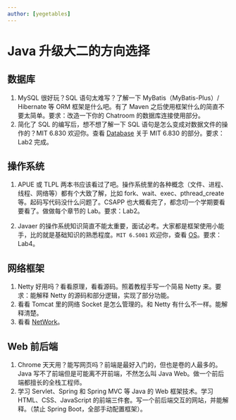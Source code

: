 ```yaml
---
author: [yegetables]
---
```


# Java 升级大二的方向选择

## 数据库

1. MySQL 很好玩？SQL 语句太难写？了解一下 MyBatis（MyBatis-Plus）/ Hibernate 等 ORM 框架是什么吧。有了 Maven 之后使用框架什么的简直不要太简单。要求：改造一下你的 Chatroom 的数据库连接使用部分。
2. 简化了 SQL 的编写后，想不想了解一下 SQL 语句是怎么变成对数据文件的操作的？MIT 6.830 欢迎你。查看 [Database](../preparation/database) 关于 MIT 6.830 的部分。要求：Lab2 完成。

## 操作系统

1. APUE 或 TLPL 两本书应该看过了吧。操作系统里的各种概念（文件、进程、线程、网络等）都有个大致了解，比如 fork、wait、exec、pthread_create 等。起码写代码没什么问题了。CSAPP 也大概看完了，都念叨一个学期要看要看了。做做每个章节的 Lab。要求：Lab2。

2. Javaer 的操作系统知识简直不能太重要，面试必考。大家都是框架使用小能手，比的就是基础知识的熟悉程度。`MIT 6.S081` 欢迎你，查看 [OS](../preparation/os)。要求：Lab4。

## 网络框架

1. Netty 好用吗？看看原理，看看源码。照着教程手写一个简易 Netty 来。要求：能解释 Netty 的源码和部分逻辑，实现了部分功能。
2. 看看 Tomcat 里的网络 Socket 是怎么管理的。和 Netty 有什么不一样。能解释清楚。
3. 看看 [NetWork](../preparation/linux-network-programming)。

## Web 前后端

1. Chrome 天天用？能写网页吗？前端是最好入门的，但也是卷的人最多的。Java 写不了前端但是可能离不开前端，不然怎么叫 Java Web。做一个前后端都擅长的全栈工程师。
2. 学习 Servlet、Spring 和 Spring MVC 等 Java 的 Web 框架技术。学习 HTML、CSS、JavaScript 的前端三件套。写一个前后端交互的网站，并能解释。（禁止 Spring Boot，全部手动配置框架）。

